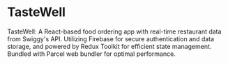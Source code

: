 # TasteWell
TasteWell: A React-based food ordering app with real-time restaurant data from Swiggy's API. Utilizing Firebase for secure authentication and data storage, and powered by Redux Toolkit for efficient state management. Bundled with Parcel web bundler for optimal performance.
